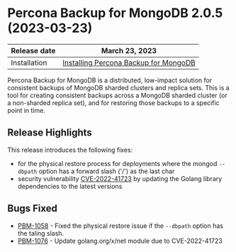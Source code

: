 # Percona Backup for MongoDB 2.0.5 (2023-03-23)

| Release date | March 23, 2023  |
|------------- | ---------------|
| Installation | [Installing Percona Backup for MongoDB](../installation.md) |


Percona Backup for MongoDB is a distributed, low-impact solution for consistent backups of MongoDB sharded clusters and replica sets. This is a tool for creating consistent backups across a MongoDB sharded cluster (or a non-sharded replica set), and for restoring those backups to a specific point in time.

## Release Highlights

This release introduces the following fixes:

* for the physical restore process for deployments where the mongod `--dbpath` option has a forward slash ('/') as the last char
* security vulnerability [CVE-2022-41723](https://cve.mitre.org/cgi-bin/cvename.cgi?name=CVE-2022-41723) by updating the Golang library dependencies to the latest versions

## Bugs Fixed

* [PBM-1058](https://jira.percona.com/browse/PBM-1058) - Fixed the physical restore issue if the `--dbpath` option has the taling slash.
* [PBM-1076](https://jira.percona.com/browse/PBM-1076) - Update golang.org/x/net module due to CVE-2022-41723